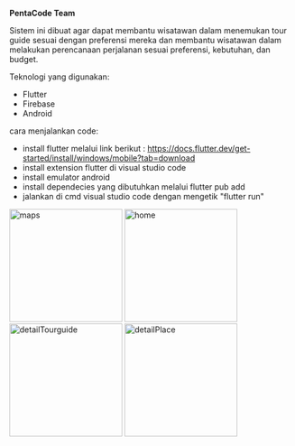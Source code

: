 **PentaCode Team**

Sistem ini dibuat agar dapat membantu wisatawan dalam menemukan tour guide sesuai dengan preferensi mereka dan membantu wisatawan dalam melakukan  perencanaan  perjalanan sesuai preferensi, kebutuhan, dan budget.

Teknologi yang digunakan:
- Flutter
- Firebase
- Android

cara menjalankan code:
- install flutter melalui link berikut : https://docs.flutter.dev/get-started/install/windows/mobile?tab=download
- install extension flutter di visual studio code
- install emulator android
- install dependecies yang dibutuhkan melalui flutter pub add
- jalankan di cmd visual studio code dengan mengetik "flutter run"

  
<!-- maps -->
<img src="https://github.com/Alfikriangelo/MoJalan/assets/83638938/deb33938-67a1-4c66-bb6d-0ef0239be09c" alt="maps" width="200">

<!-- home -->
<img src="https://github.com/Alfikriangelo/MoJalan/assets/83638938/4c88350b-4ce7-44fe-9706-9b127f74d1f8" alt="home" width="200">

<!-- detailTourguide -->
<img src="https://github.com/Alfikriangelo/MoJalan/assets/83638938/347eff81-4abe-4d81-af55-9c5d66dad9a7" alt="detailTourguide" width="200">

<!-- detailPlace -->
<img src="https://github.com/Alfikriangelo/MoJalan/assets/83638938/c3f3e8f4-5c49-4843-97f2-8ef96a124985" alt="detailPlace" width="200">

